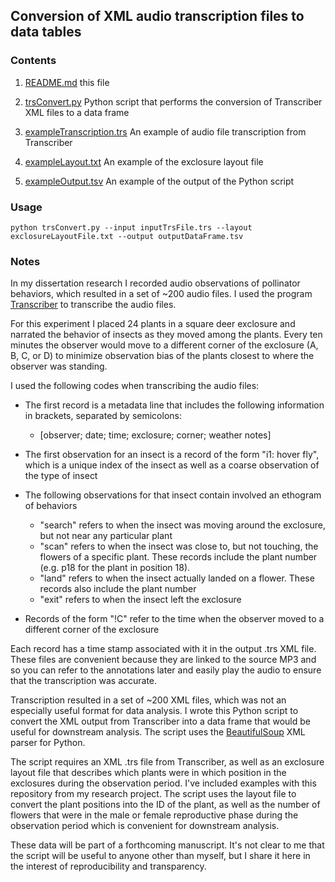 ## Conversion of XML audio transcription files to data tables

### Contents

1. [README.md](https://github.com/BrianSanderson/transcription/blob/master/README.md) this file

2. [trsConvert.py](https://github.com/BrianSanderson/transcription/blob/master/trsConvert.py) Python script that performs the conversion of Transcriber XML files to a data frame

3. [exampleTranscription.trs](https://github.com/BrianSanderson/transcription/blob/master/exampleTranscription.trs) An example of audio file transcription from Transcriber

4. [exampleLayout.txt](https://github.com/BrianSanderson/transcription/blob/master/exampleLayout.txt) An example of the exclosure layout file

5. [exampleOutput.tsv](https://github.com/BrianSanderson/transcription/blob/master/exampleOutput.tsv) An example of the output of the Python script

### Usage

`python trsConvert.py --input inputTrsFile.trs --layout exclosureLayoutFile.txt --output outputDataFrame.tsv`

### Notes

In my dissertation research I recorded audio observations of pollinator
behaviors, which resulted in a set of ~200 audio files. I used the program
[Transcriber](http://trans.sourceforge.net/en/presentation.php) to transcribe
the audio files.

For this experiment I placed 24 plants in a square deer exclosure and
narrated the behavior of insects as they moved among the plants. Every
ten minutes the observer would move to a different corner of the exclosure
(A, B, C, or D) to minimize observation bias of the plants closest to where
the observer was standing.

I used the following codes when transcribing the audio files:

* The first record is a metadata line that includes the following information in brackets, separated by semicolons:
    * [observer; date; time; exclosure; corner; weather notes]

* The first observation for an insect is a record of the form "i1: hover fly", which is a unique index of the insect as well as a coarse observation of the type of insect

* The following observations for that insect contain involved an ethogram of behaviors
    * "search" refers to when the insect was moving around the exclosure, but not near any particular plant
    * "scan" refers to when the insect was close to, but not touching, the flowers of a specific plant. These records include the plant number (e.g. p18 for the plant in position 18).
    * "land" refers to when the insect actually landed on a flower. These records also include the plant number
    * "exit" refers to when the insect left the exclosure

* Records of the form "!C" refer to the time when the observer moved to a different corner of the exclosure

Each record has a time stamp associated with it in the output .trs XML file.
These files are convenient because they are linked to the source MP3 and so
you can refer to the annotations later and easily play the audio to ensure
that the transcription was accurate.

Transcription resulted in a set of ~200 XML files, which was not an
especially useful format for data analysis.
I wrote this Python script to convert the XML output from Transcriber
into a data frame that would be useful for downstream analysis. The
script uses the [BeautifulSoup](https://www.crummy.com/software/BeautifulSoup/) XML parser for Python.

The script requires an XML .trs file from Transcriber, as well as an exclosure
layout file that describes which plants were in which position in the
exclosures during the observation period. I've included examples with this
repository from my research project. The script uses the layout file to
convert the plant positions into the ID of the plant, as well as the number
of flowers that were in the male or female reproductive phase during the
observation period which is convenient for downstream analysis.

These data will be part of a forthcoming manuscript. It's not clear to me
that the script will be useful to anyone other than myself, but I share it
here in the interest of reproducibility and transparency.
